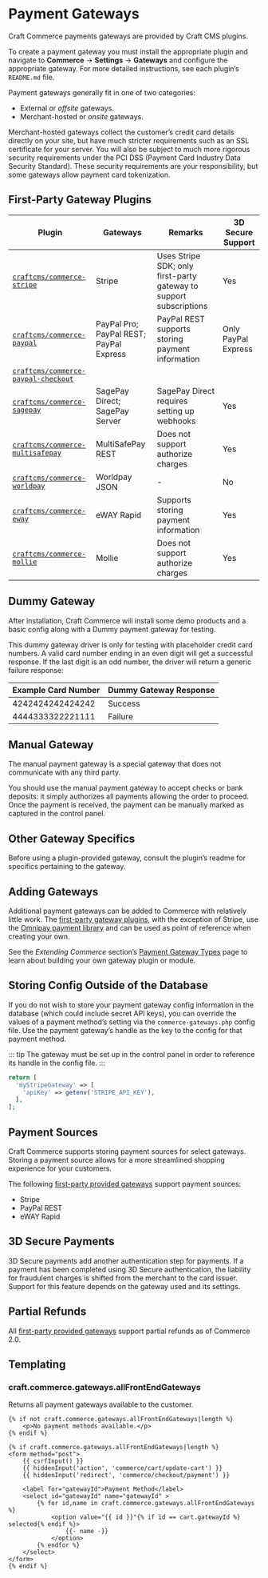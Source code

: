 # Payment Gateways

Craft Commerce payments gateways are provided by Craft CMS plugins.

To create a payment gateway you must install the appropriate plugin and navigate to **Commerce** → **Settings** → **Gateways** and configure the appropriate gateway. For more detailed instructions, see each plugin’s `README.md` file.

Payment gateways generally fit in one of two categories:

- External or _offsite_ gateways.
- Merchant-hosted or _onsite_ gateways.

Merchant-hosted gateways collect the customer’s credit card details directly on your site, but have much stricter requirements such as an SSL certificate for your server. You will also be subject to much more rigorous security requirements under the PCI DSS (Payment Card Industry Data Security Standard). These security requirements are your responsibility, but some gateways allow payment card tokenization.

## First-Party Gateway Plugins

| Plugin                                                                                      | Gateways                                | Remarks                                                            | 3D Secure Support   |
| ------------------------------------------------------------------------------------------- | --------------------------------------- | ------------------------------------------------------------------ | ------------------- |
| [`craftcms/commerce-stripe`](https://github.com/craftcms/commerce-stripe)                   | Stripe                                  | Uses Stripe SDK; only first-party gateway to support subscriptions | Yes                 |
| [`craftcms/commerce-paypal`](https://github.com/craftcms/commerce-paypal)                   | PayPal Pro; PayPal REST; PayPal Express | PayPal REST supports storing payment information                   | Only PayPal Express |
| [`craftcms/commerce-paypal-checkout`](https://github.com/craftcms/commerce-paypal-checkout) |                                         |                                                                    |                     |
| [`craftcms/commerce-sagepay`](https://github.com/craftcms/commerce-sagepay)                 | SagePay Direct; SagePay Server          | SagePay Direct requires setting up webhooks                        | Yes                 |
| [`craftcms/commerce-multisafepay`](https://github.com/craftcms/commerce-multisafepay)       | MultiSafePay REST                       | Does not support authorize charges                                 | Yes                 |
| [`craftcms/commerce-worldpay`](https://github.com/craftcms/commerce-worldpay)               | Worldpay JSON                           | -                                                                  | No                  |
| [`craftcms/commerce-eway`](https://github.com/craftcms/commerce-eway)                       | eWAY Rapid                              | Supports storing payment information                               | Yes                 |
| [`craftcms/commerce-mollie`](https://github.com/craftcms/commerce-mollie)                   | Mollie                                  | Does not support authorize charges                                 | Yes                 |

## Dummy Gateway

After installation, Craft Commerce will install some demo products and a basic config along with a Dummy payment gateway for testing.

This dummy gateway driver is only for testing with placeholder credit card numbers. A valid card number ending in an even digit will get a successful response. If the last digit is an odd number, the driver will return a generic failure response:

Example Card Number | Dummy Gateway Response
------------------- | ----------------------
4242424242424242  | <span class="text-green"> <check-mark class="inline" /> Success</span>
4444333322221111  | <span class="text-red"> <x-mark class="inline" /> Failure</span>

## Manual Gateway

The manual payment gateway is a special gateway that does not communicate with any third party.

You should use the manual payment gateway to accept checks or bank deposits: it simply authorizes all payments allowing the order to proceed. Once the payment is received, the payment can be manually marked as captured in the control panel.

## Other Gateway Specifics

Before using a plugin-provided gateway, consult the plugin’s readme for specifics pertaining to the gateway.

## Adding Gateways

Additional payment gateways can be added to Commerce with relatively little work. The [first-party gateway plugins](#first-party-gateway-plugins), with the exception of Stripe, use the [Omnipay payment library](https://github.com/craftcms/commerce-omnipay) and can be used as point of reference when creating your own.

See the _Extending Commerce_ section’s [Payment Gateway Types](extend/payment-gateway-types.md) page to learn about building your own gateway plugin or module.

## Storing Config Outside of the Database

If you do not wish to store your payment gateway config information in the database (which could include secret API keys), you can override the values of a payment method’s setting via the `commerce-gateways.php` config file. Use the payment gateway’s handle as the key to the config for that payment method.

::: tip
The gateway must be set up in the control panel in order to reference its handle in the config file.
:::

```php
return [
  'myStripeGateway' => [
    'apiKey' => getenv('STRIPE_API_KEY'),
  ],
];
```

## Payment Sources

Craft Commerce supports storing payment sources for select gateways. Storing a payment source allows for a more streamlined shopping experience for your customers.

The following [first-party provided gateways](#first-party-gateway-plugins) support payment sources:

- Stripe
- PayPal REST
- eWAY Rapid

## 3D Secure Payments

3D Secure payments add another authentication step for payments. If a payment has been completed using 3D Secure authentication, the liability for fraudulent charges is shifted from the merchant to the card issuer.
Support for this feature depends on the gateway used and its settings.

## Partial Refunds

All [first-party provided gateways](#first-party-gateway-plugins) support partial refunds as of Commerce 2.0.

## Templating

### craft.commerce.gateways.allFrontEndGateways

Returns all payment gateways available to the customer.

```twig
{% if not craft.commerce.gateways.allFrontEndGateways|length %}
    <p>No payment methods available.</p>
{% endif %}

{% if craft.commerce.gateways.allFrontEndGateways|length %}
<form method="post">
    {{ csrfInput() }}
    {{ hiddenInput('action', 'commerce/cart/update-cart') }}
    {{ hiddenInput('redirect', 'commerce/checkout/payment') }}

    <label for="gatewayId">Payment Method</label>
    <select id="gatewayId" name="gatewayId" >
        {% for id,name in craft.commerce.gateways.allFrontEndGateways %}
            <option value="{{ id }}"{% if id == cart.gatewayId %} selected{% endif %}>
                {{- name -}}
            </option>
        {% endfor %}
    </select>
</form>
{% endif %}
```
